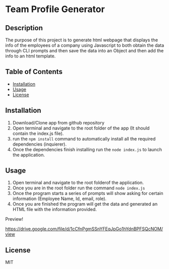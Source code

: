 
# Team Profile Generator

## Description 

The purpose of this project is to generate html webpage that displays the info of the employees of a company using Javascript to both obtain the data through CLI prompts and then save the data into an Object and then add the info to an html template. 

## Table of Contents

* [Installation](#installation)
* [Usage](#usage)
* [License](#license)

## Installation

1. Download/Clone app from github repository
2. Open terminal and navigate to the root folder of the app (It should contain the index.js file).
3. run the `npm install` command to automatically install all the required dependencies (inquierer).
4. Once the dependencies finish installing run the `node index.js` to launch the application.

## Usage 

1. Open terminal and navigate to the root folderof the application.
2. Once you are in the root folder run the command `node index.js`
3. Once the program starts a series of prompts will show asking for certain information (Employee Name, Id, email, role).
4. Once you are finished the program will get the data and generated an HTML file with the information provided.

Preview!

https://drive.google.com/file/d/1cCfnPgmSSnYFEqJpGo1hYdnBPFSQcNOM/view





## License

MIT
    